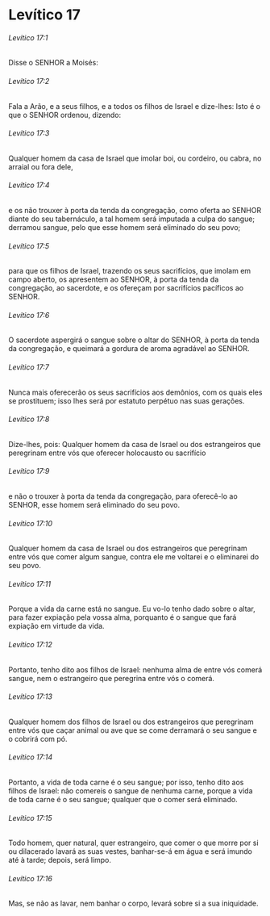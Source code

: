 # Levítico 17

###### Levítico 17:1

Disse o SENHOR a Moisés:

###### Levítico 17:2

Fala a Arão, e a seus filhos, e a todos os filhos de Israel e dize-lhes: Isto é o que o SENHOR ordenou, dizendo:

###### Levítico 17:3

Qualquer homem da casa de Israel que imolar boi, ou cordeiro, ou cabra, no arraial ou fora dele,

###### Levítico 17:4

e os não trouxer à porta da tenda da congregação, como oferta ao SENHOR diante do seu tabernáculo, a tal homem será imputada a culpa do sangue; derramou sangue, pelo que esse homem será eliminado do seu povo;

###### Levítico 17:5

para que os filhos de Israel, trazendo os seus sacrifícios, que imolam em campo aberto, os apresentem ao SENHOR, à porta da tenda da congregação, ao sacerdote, e os ofereçam por sacrifícios pacíficos ao SENHOR.

###### Levítico 17:6

O sacerdote aspergirá o sangue sobre o altar do SENHOR, à porta da tenda da congregação, e queimará a gordura de aroma agradável ao SENHOR.

###### Levítico 17:7

Nunca mais oferecerão os seus sacrifícios aos demônios, com os quais eles se prostituem; isso lhes será por estatuto perpétuo nas suas gerações.

###### Levítico 17:8

Dize-lhes, pois: Qualquer homem da casa de Israel ou dos estrangeiros que peregrinam entre vós que oferecer holocausto ou sacrifício

###### Levítico 17:9

e não o trouxer à porta da tenda da congregação, para oferecê-lo ao SENHOR, esse homem será eliminado do seu povo.

###### Levítico 17:10

Qualquer homem da casa de Israel ou dos estrangeiros que peregrinam entre vós que comer algum sangue, contra ele me voltarei e o eliminarei do seu povo.

###### Levítico 17:11

Porque a vida da carne está no sangue. Eu vo-lo tenho dado sobre o altar, para fazer expiação pela vossa alma, porquanto é o sangue que fará expiação em virtude da vida.

###### Levítico 17:12

Portanto, tenho dito aos filhos de Israel: nenhuma alma de entre vós comerá sangue, nem o estrangeiro que peregrina entre vós o comerá.

###### Levítico 17:13

Qualquer homem dos filhos de Israel ou dos estrangeiros que peregrinam entre vós que caçar animal ou ave que se come derramará o seu sangue e o cobrirá com pó.

###### Levítico 17:14

Portanto, a vida de toda carne é o seu sangue; por isso, tenho dito aos filhos de Israel: não comereis o sangue de nenhuma carne, porque a vida de toda carne é o seu sangue; qualquer que o comer será eliminado.

###### Levítico 17:15

Todo homem, quer natural, quer estrangeiro, que comer o que morre por si ou dilacerado lavará as suas vestes, banhar-se-á em água e será imundo até à tarde; depois, será limpo.

###### Levítico 17:16

Mas, se não as lavar, nem banhar o corpo, levará sobre si a sua iniquidade.

